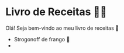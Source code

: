 # Livro de Receitas :man_cook:

Olá! Seja bem-vindo ao meu livro de receitas :wave:

- Strogonoff de frango :chicken:
- 